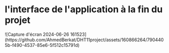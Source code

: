 <h1>l'interface de l'application   à la fin du projet </h1>
![Capture d'écran 2024-06-26 161523](https://github.com/AhmedBerkat/DHT11project/assets/160866264/7904405b-f490-4537-85e6-5f512c15791d)

